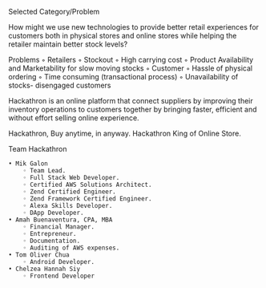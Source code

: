 Selected Category/Problem

How might we use new technologies to provide better retail experiences for customers both in physical stores and online stores while helping the retailer maintain better stock levels?

Problems
◦ Retailers 
    ◦ Stockout 
    ◦ High carrying cost
    ◦ Product Availability and Marketability for slow moving stocks
◦ Customer
    ◦ Hassle of physical ordering
    ◦ Time consuming (transactional process)
    ◦ Unavailability of stocks- disengaged customers

Hackathron is an online platform that connect suppliers by improving their inventory operations to customers together by bringing faster, efficient and without effort selling online experience.

Hackathron, Buy anytime, in anyway. Hackathron King of Online Store.

Team Hackathron

    • Mik Galon
        ◦ Team Lead.
        ◦ Full Stack Web Developer.
        ◦ Certified AWS Solutions Architect.
        ◦ Zend Certified Engineer.
        ◦ Zend Framework Certified Engineer.
        ◦ Alexa Skills Developer.
        ◦ DApp Developer.
    • Amah Buenaventura, CPA, MBA
        ◦ Financial Manager.
        ◦ Entrepreneur.
        ◦ Documentation.
        ◦ Auditing of AWS expenses.    
    • Tom Oliver Chua
        ◦ Android Developer.
    • Chelzea Hannah Siy
        ◦ Frontend Developer
